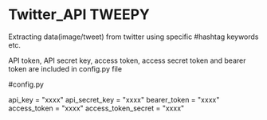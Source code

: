 # Twitter_API  TWEEPY
Extracting data(image/tweet) from twitter using specific #hashtag keywords etc.


API token, API secret key, access token, access secret token and bearer token are included in config.py file


#config.py

api_key = "xxxx"
api_secret_key = "xxxx"
bearer_token = "xxxx"
access_token = "xxxx"
access_token_secret = "xxxx"

